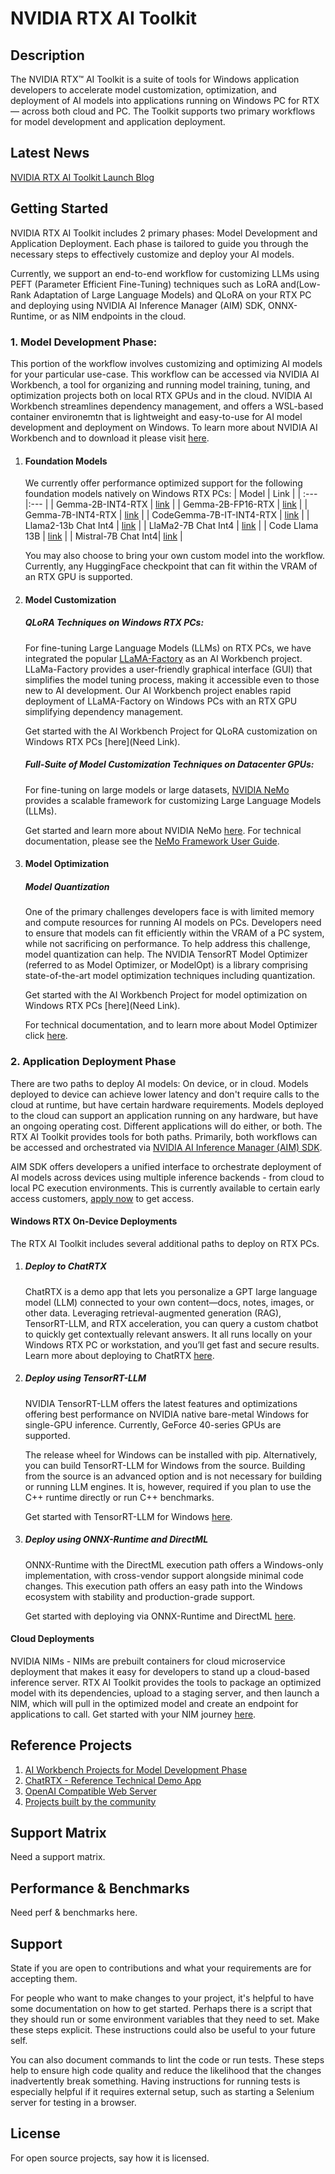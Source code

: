 # NVIDIA RTX AI Toolkit

## Description
The NVIDIA RTX™ AI Toolkit is a suite of tools for Windows application developers to accelerate model customization, optimization, and deployment of AI models into applications running on Windows PC for RTX — across both cloud and PC. The Toolkit supports two primary workflows for model development and application deployment.

## Latest News
[NVIDIA RTX AI Toolkit Launch Blog](NeedLink)

## Getting Started
NVIDIA RTX AI Toolkit includes 2 primary phases: Model Development and Application Deployment. Each phase is tailored to guide you through the necessary steps to effectively customize and deploy your AI models. 

Currently, we support an end-to-end workflow for customizing LLMs using PEFT (Parameter Efficient Fine-Tuning) techniques such as LoRA and(Low-Rank Adaptation of Large Language Models) and QLoRA on your RTX PC and deploying using NVIDIA AI Inference Manager (AIM) SDK, ONNX-Runtime, or as NIM endpoints in the cloud.

### 1. Model Development Phase: 
This portion of the workflow involves customizing and optimizing AI models for your particular use-case. This workflow can be accessed via NVIDIA AI Workbench, a tool for organizing and running model training, tuning, and optimization projects both on local RTX GPUs and in the cloud. NVIDIA AI Workbench streamlines dependency management, and offers a WSL-based container environemtn that is lightweight and easy-to-use for AI model development and deployment on Windows. To learn more about NVIDIA AI Workbench and to download it please visit [here](https://www.nvidia.com/en-us/deep-learning-ai/solutions/data-science/workbench/).

1. #### Foundation Models
    We currently offer performance optimized support for the following foundation models natively on Windows RTX PCs:
    | Model  | Link |
    | :---   |:---   |
    | Gemma-2B-INT4-RTX | [link](https://catalog.ngc.nvidia.com/orgs/nvidia/resources/gemma-2b-int4-rtx) |
    | Gemma-2B-FP16-RTX | [link](https://catalog.ngc.nvidia.com/orgs/nvidia/resources/gemma-2b-fp16-rtx) |
    | Gemma-7B-INT4-RTX | [link](https://catalog.ngc.nvidia.com/orgs/nvidia/teams/llama/resources/gemma-7b-int4-rtx) |
    | CodeGemma-7B-IT-INT4-RTX | [link](https://catalog.ngc.nvidia.com/orgs/nvidia/resources/codegemma7bitint4) |
    | Llama2-13b Chat Int4 | [link](https://catalog.ngc.nvidia.com/orgs/nvidia/teams/llama/models/llama2-13b) |
    | LlaMa2-7B Chat Int4 | [link](https://catalog.ngc.nvidia.com/orgs/nvidia/models/llama2-7b) |
    | Code Llama 13B | [link](https://catalog.ngc.nvidia.com/orgs/nvidia/models/code_llama) |
    | Mistral-7B Chat Int4| [link](https://catalog.ngc.nvidia.com/orgs/nvidia/teams/llama/models/mistral-7b-int4-chat) |

    You may also choose to bring your own custom model into the workflow. Currently, any HuggingFace checkpoint that can fit within the VRAM of an RTX GPU is supported.
            
2. #### Model Customization 
    ##### QLoRA Techniques on Windows RTX PCs:
    For fine-tuning Large Language Models (LLMs) on RTX PCs, we have integrated the popular [LLaMA-Factory](https://github.com/hiyouga/LLaMA-Factory) as an AI Workbench project. LLaMa-Factory provides a user-friendly graphical interface (GUI) that simplifies the model tuning process, making it accessible even to those new to AI development. Our AI Workbench project enables rapid deployment of LLaMA-Factory on Windows PCs with an RTX GPU simplifying dependency management.

    Get started with the AI Workbench Project for QLoRA customization on Windows RTX PCs [here](Need Link).

    ##### Full-Suite of Model Customization Techniques on Datacenter GPUs:
    For fine-tuning on large models or large datasets, [NVIDIA NeMo](https://github.com/NVIDIA/NeMo) provides a scalable framework for customizing Large Language Models (LLMs).

    Get started and learn more about NVIDIA NeMo [here](https://www.nvidia.com/en-us/ai-data-science/products/nemo/).
    For technical documentation, please see the [NeMo Framework User Guide](https://docs.nvidia.com/nemo-framework/user-guide/latest/playbooks/index.html).



3. #### Model Optimization
    ##### Model Quantization
    One of the primary challenges developers face is with limited memory and compute resources for running AI models on PCs. Developers need to ensure that models can fit efficiently within the VRAM of a PC system, while not sacrificing on performance. To help address this challenge, model quantization can help. The NVIDIA TensorRT Model Optimizer (referred to as Model Optimizer, or ModelOpt) is a library comprising state-of-the-art model optimization techniques including quantization. 

    Get started with the AI Workbench Project for model optimization on Windows RTX PCs [here](Need Link).

    For technical documentation, and to learn more about Model Optimizer click [here](https://github.com/NVIDIA/TensorRT-Model-Optimizer).


### 2. Application Deployment Phase
There are two paths to deploy AI models: On device, or in cloud. Models deployed to device can achieve lower latency and don't require calls to the cloud at runtime, but have certain hardware requirements. Models deployed to the cloud can support an application running on any hardware, but have an ongoing operating cost. Different applications will do either, or both. The RTX AI Toolkit provides tools for both paths. Primarily, both workflows can be accessed and orchestrated via [NVIDIA AI Inference Manager (AIM) SDK](NeedLink). 

AIM SDK offers developers a unified interface to orchestrate deployment of AI models across devices using multiple inference backends -  from cloud to local PC execution environments. This is currently available to certain early access customers, [apply now](NeedLink) to get access.


#### Windows RTX On-Device Deployments
The RTX AI Toolkit includes several additional paths to deploy on RTX PCs.

1. ##### Deploy to ChatRTX
    ChatRTX is a demo app that lets you personalize a GPT large language model (LLM) connected to your own content—docs, notes, images, or other data. Leveraging retrieval-augmented generation (RAG), TensorRT-LLM, and RTX acceleration, you can query a custom chatbot to quickly get contextually relevant answers. It all runs locally on your Windows RTX PC or workstation, and you’ll get fast and secure results. Learn more about deploying to ChatRTX [here](NeedLink).

2. ##### Deploy using TensorRT-LLM
    NVIDIA TensorRT-LLM offers the latest features and optimizations offering best performance on NVIDIA native bare-metal Windows for single-GPU inference. Currently, GeForce 40-series GPUs are supported. 

    The release wheel for Windows can be installed with pip. Alternatively, you can build TensorRT-LLM for Windows from the source. Building from the source is an advanced option and is not necessary for building or running LLM engines. It is, however, required if you plan to use the C++ runtime directly or run C++ benchmarks.

    Get started with TensorRT-LLM for Windows [here](NeedLink).

3. ##### Deploy using ONNX-Runtime and DirectML
    ONNX-Runtime with the DirectML execution path offers a Windows-only implementation, with cross-vendor support alongside minimal code changes. This execution path offers an easy path into the Windows ecosystem with stability and production-grade support.

    Get started with deploying via ONNX-Runtime and DirectML [here](NeedLink).


#### Cloud Deployments
NVIDIA NIMs - NIMs are prebuilt containers for cloud microservice deployment that makes it easy for developers to stand up a cloud-based inference server. RTX AI Toolkit provides the tools to package an optimized model with its dependencies, upload to a staging server, and then launch a NIM, which will pull in the optimized model and create an endpoint for applications to call. Get started with your NIM journey [here](https://build.nvidia.com/explore/discover).


## Reference Projects
1. [AI Workbench Projects for Model Development Phase](NeedLink)
2. [ChatRTX - Reference Technical Demo App](NeedLink)
3. [OpenAI Compatible Web Server](https://github.com/NVIDIA/trt-llm-as-openai-windows)
4. [Projects built by the community](https://www.nvidia.com/en-us/ai-data-science/generative-ai/rtx-developer-contest/winners/)

## Support Matrix
Need a support matrix.

## Performance & Benchmarks
Need perf & benchmarks here.

## Support
State if you are open to contributions and what your requirements are for accepting them.

For people who want to make changes to your project, it's helpful to have some documentation on how to get started. Perhaps there is a script that they should run or some environment variables that they need to set. Make these steps explicit. These instructions could also be useful to your future self.

You can also document commands to lint the code or run tests. These steps help to ensure high code quality and reduce the likelihood that the changes inadvertently break something. Having instructions for running tests is especially helpful if it requires external setup, such as starting a Selenium server for testing in a browser.


## License
For open source projects, say how it is licensed.